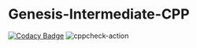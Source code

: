 # Genesis-Intermediate-CPP

[![Codacy Badge](https://api.codacy.com/project/badge/Grade/023a9364793e42fc990ae8579117abe9)](https://app.codacy.com/gh/99002438/Genesis-Intermediate-CPP?utm_source=github.com&utm_medium=referral&utm_content=99002438/Genesis-Intermediate-CPP&utm_campaign=Badge_Grade)
![cppcheck-action](https://github.com/99002438/Genesis-Intermediate-CPP/workflows/cppcheck-action/badge.svg)
